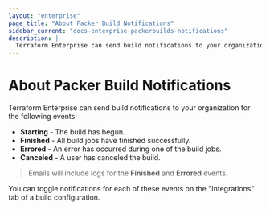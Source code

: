 ```yaml
---
layout: "enterprise"
page_title: "About Packer Build Notifications"
sidebar_current: "docs-enterprise-packerbuilds-notifications"
description: |-
  Terraform Enterprise can send build notifications to your organization. 
---
```


# About Packer Build Notifications

Terraform Enterprise can send build notifications to your organization for the
following events:

- **Starting** - The build has begun.
- **Finished** - All build jobs have finished successfully.
- **Errored** - An error has occurred during one of the build jobs.
- **Canceled** - A user has canceled the build.

> Emails will include logs for the **Finished** and **Errored** events.

You can toggle notifications for each of these events on the "Integrations" tab
of a build configuration.
